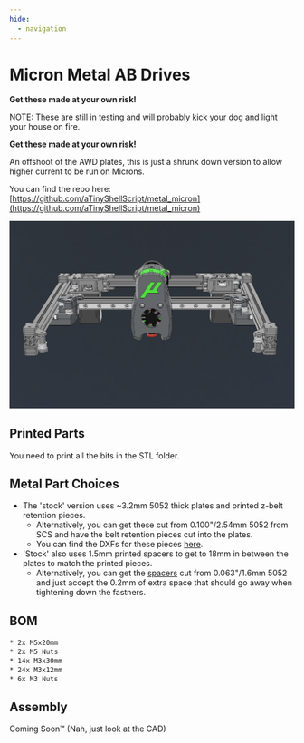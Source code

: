 ```yaml
---
hide:
  - navigation
---
```


# Micron Metal AB Drives
__Get these made at your own risk!__

NOTE: These are still in testing and will probably kick your dog and light your house on fire. 

__Get these made at your own risk!__

An offshoot of the AWD plates, this is just a shrunk down version to allow higher current to be run on Microns.

You can find the repo here: [https://github.com/aTinyShellScript/metal_micron](https://github.com/aTinyShellScript/metal_micron)

![Gantry](images/micron_gantry.png)

## Printed Parts
You need to print all the bits in the STL folder.

## Metal Part Choices

- The 'stock' version uses ~3.2mm 5052 thick plates and printed z-belt retention pieces.
  - Alternatively, you can get these cut from 0.100"/2.54mm 5052 from SCS and have the belt retention pieces cut into the plates.
  - You can find the DXFs for these pieces [here](https://github.com/aTinyShellScript/metal_micron/blob/main/DXF/Optional%20Alternative%20Parts/2.54mm_AB_Plate_Belt_Retention_%5Bx4%5D.dxf).
- 'Stock' also uses 1.5mm printed spacers to get to 18mm in between the plates to match the printed pieces.
  - Alternatively, you can get the [spacers](https://github.com/aTinyShellScript/metal_micron/blob/main/DXF/Optional%20Alternative%20Parts/Plate_Spacers_%5Bx12%5D.dxf) cut from 0.063"/1.6mm 5052 and just accept the 0.2mm of extra space that should go away when tightening down the fastners.

## BOM
    * 2x M5x20mm
    * 2x M5 Nuts
    * 14x M3x30mm
    * 24x M3x12mm
    * 6x M3 Nuts

## Assembly

Coming Soon™ (Nah, just look at the CAD)